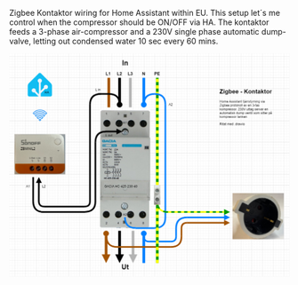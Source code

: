 Zigbee Kontaktor wiring for Home Assistant within EU.
This setup let´s me control when the compressor should be ON/OFF via HA.
The kontaktor feeds a 3-phase air-compressor 
and a 230V single phase automatic dump-valve, letting out condensed water 10 sec every 60 mins.

![zigbee-kontaktor](zigbee-kontaktor_wiring.drawio.png)
